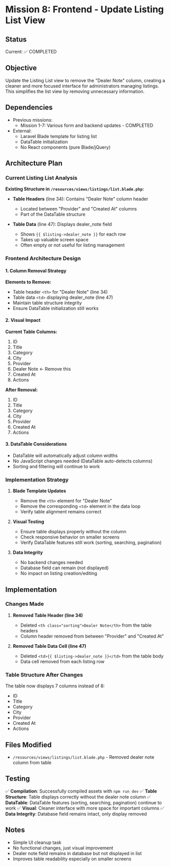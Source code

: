 # Mission 8: Frontend - Update Listing List View

## Status

Current: ✅ COMPLETED

## Objective

Update the Listing List view to remove the "Dealer Note" column, creating a cleaner and more focused interface for administrators managing listings. This simplifies the list view by removing unnecessary information.

## Dependencies

-   Previous missions:
    -   Mission 1-7: Various form and backend updates - COMPLETED
-   External:
    -   Laravel Blade template for listing list
    -   DataTable initialization
    -   No React components (pure Blade/jQuery)

## Architecture Plan

### Current Listing List Analysis

**Existing Structure in `/resources/views/listings/list.blade.php`:**

-   **Table Headers** (line 34): Contains "Dealer Note" column header

    -   Located between "Provider" and "Created At" columns
    -   Part of the DataTable structure

-   **Table Data** (line 47): Displays dealer_note field
    -   Shows `{{ $listing->dealer_note }}` for each row
    -   Takes up valuable screen space
    -   Often empty or not useful for listing management

### Frontend Architecture Design

#### 1. Column Removal Strategy

**Elements to Remove:**

-   Table header `<th>` for "Dealer Note" (line 34)
-   Table data `<td>` displaying dealer_note (line 47)
-   Maintain table structure integrity
-   Ensure DataTable initialization still works

#### 2. Visual Impact

**Current Table Columns:**

1. ID
2. Title
3. Category
4. City
5. Provider
6. Dealer Note ← Remove this
7. Created At
8. Actions

**After Removal:**

1. ID
2. Title
3. Category
4. City
5. Provider
6. Created At
7. Actions

#### 3. DataTable Considerations

-   DataTable will automatically adjust column widths
-   No JavaScript changes needed (DataTable auto-detects columns)
-   Sorting and filtering will continue to work

### Implementation Strategy

1. **Blade Template Updates**

    - Remove the `<th>` element for "Dealer Note"
    - Remove the corresponding `<td>` element in the data loop
    - Verify table alignment remains correct

2. **Visual Testing**

    - Ensure table displays properly without the column
    - Check responsive behavior on smaller screens
    - Verify DataTable features still work (sorting, searching, pagination)

3. **Data Integrity**
    - No backend changes needed
    - Database field can remain (not displayed)
    - No impact on listing creation/editing

## Implementation

### Changes Made

1. **Removed Table Header (line 34)**
   - Deleted `<th class="sorting">Dealer Note</th>` from the table headers
   - Column header removed from between "Provider" and "Created At"

2. **Removed Table Data Cell (line 47)**
   - Deleted `<td>{{ $listing->dealer_note }}</td>` from the table body
   - Data cell removed from each listing row

### Table Structure After Changes

The table now displays 7 columns instead of 8:
- ID
- Title
- Category
- City
- Provider
- Created At
- Actions

## Files Modified

- `/resources/views/listings/list.blade.php` - Removed dealer note column from table

## Testing

✅ **Compilation**: Successfully compiled assets with `npm run dev`
✅ **Table Structure**: Table displays correctly without the dealer note column
✅ **DataTable**: DataTable features (sorting, searching, pagination) continue to work
✅ **Visual**: Cleaner interface with more space for important columns
✅ **Data Integrity**: Database field remains intact, only display removed

## Notes

-   Simple UI cleanup task
-   No functional changes, just visual improvement
-   Dealer note field remains in database but not displayed in list
-   Improves table readability especially on smaller screens
